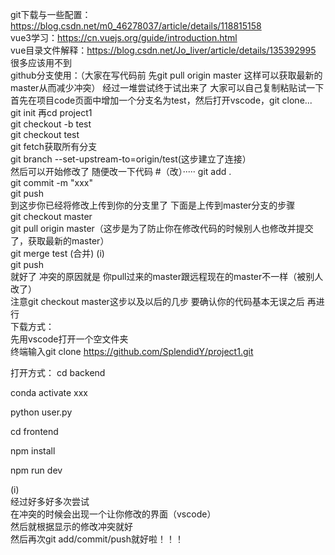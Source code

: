 git下载与一些配置：https://blog.csdn.net/m0_46278037/article/details/118815158  
vue3学习：https://cn.vuejs.org/guide/introduction.html  
vue目录文件解释：https://blog.csdn.net/Jo_liver/article/details/135392995 很多应该用不到  
github分支使用：（大家在写代码前 先git pull origin master 这样可以获取最新的master从而减少冲突）
经过一堆尝试终于试出来了 大家可以自己复制粘贴试一下   
首先在项目code页面中增加一个分支名为test，然后打开vscode，git clone...  
git init  再cd project1  
git checkout -b test  
git checkout test  
git fetch获取所有分支  
git branch --set-upstream-to=origin/test(这步建立了连接）  
然后可以开始修改了  随便改一下代码 #（改）····· 
git add .  
git commit -m "xxx"  
git push  
到这步你已经将修改上传到你的分支里了 下面是上传到master分支的步骤  
git checkout master  
git pull origin master（这步是为了防止你在修改代码的时候别人也修改并提交了，获取最新的master）  
git merge test  (合并) (i)  
git push  
就好了 
冲突的原因就是 你pull过来的master跟远程现在的master不一样（被别人改了）  
注意git checkout master这步以及以后的几步 要确认你的代码基本无误之后 再进行  
下载方式：  
先用vscode打开一个空文件夹  
终端输入git clone https://github.com/SplendidY/project1.git  

打开方式：
cd backend   
   
conda activate xxx   
   
python user.py   
   
cd frontend

npm install  
  
npm run dev 
  
(i)  
经过好多好多次尝试  
在冲突的时候会出现一个让你修改的界面（vscode）  
然后就根据显示的修改冲突就好  
然后再次git add/commit/push就好啦！！！  
